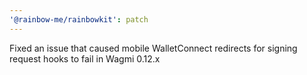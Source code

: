 ```yaml
---
'@rainbow-me/rainbowkit': patch
---
```


Fixed an issue that caused mobile WalletConnect redirects for signing request hooks to fail in Wagmi 0.12.x
